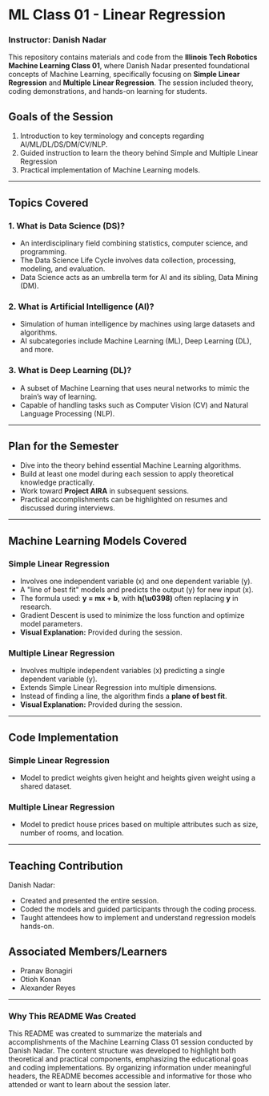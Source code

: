 # ML Class 01 - Linear Regression
### **Instructor: Danish Nadar**

This repository contains materials and code from the **Illinois Tech Robotics Machine Learning Class 01**, where Danish Nadar presented foundational concepts of Machine Learning, specifically focusing on **Simple Linear Regression** and **Multiple Linear Regression**. The session included theory, coding demonstrations, and hands-on learning for students.

## **Goals of the Session**
1. Introduction to key terminology and concepts regarding AI/ML/DL/DS/DM/CV/NLP.  
2. Guided instruction to learn the theory behind Simple and Multiple Linear Regression
3. Practical implementation of Machine Learning models.

---

## **Topics Covered**
### **1. What is Data Science (DS)?**
- An interdisciplinary field combining statistics, computer science, and programming.
- The Data Science Life Cycle involves data collection, processing, modeling, and evaluation.
- Data Science acts as an umbrella term for AI and its sibling, Data Mining (DM).

### **2. What is Artificial Intelligence (AI)?**
- Simulation of human intelligence by machines using large datasets and algorithms.
- AI subcategories include Machine Learning (ML), Deep Learning (DL), and more.

### **3. What is Deep Learning (DL)?**
- A subset of Machine Learning that uses neural networks to mimic the brain’s way of learning.
- Capable of handling tasks such as Computer Vision (CV) and Natural Language Processing (NLP).

---

## **Plan for the Semester**
- Dive into the theory behind essential Machine Learning algorithms.
- Build at least one model during each session to apply theoretical knowledge practically.
- Work toward **Project AIRA** in subsequent sessions.
- Practical accomplishments can be highlighted on resumes and discussed during interviews.

---

## **Machine Learning Models Covered**
### **Simple Linear Regression**
- Involves one independent variable (x) and one dependent variable (y).
- A "line of best fit" models and predicts the output (y) for new input (x).
- The formula used: **y = mx + b**, with **h(\u0398)** often replacing **y** in research.
- Gradient Descent is used to minimize the loss function and optimize model parameters.
- **Visual Explanation:** Provided during the session.

### **Multiple Linear Regression**
- Involves multiple independent variables (x) predicting a single dependent variable (y).
- Extends Simple Linear Regression into multiple dimensions.
- Instead of finding a line, the algorithm finds a **plane of best fit**.
- **Visual Explanation:** Provided during the session.

---

## **Code Implementation**
### **Simple Linear Regression**
- Model to predict weights given height and heights given weight using a shared dataset.

### **Multiple Linear Regression**
- Model to predict house prices based on multiple attributes such as size, number of rooms, and location.

---

## **Teaching Contribution**
Danish Nadar:
- Created and presented the entire session.
- Coded the models and guided participants through the coding process.
- Taught attendees how to implement and understand regression models hands-on.

## **Associated Members/Learners**
- Pranav Bonagiri
- Otioh Konan
- Alexander Reyes
---


### **Why This README Was Created**
This README was created to summarize the materials and accomplishments of the Machine Learning Class 01 session conducted by Danish Nadar. The content structure was developed to highlight both theoretical and practical components, emphasizing the educational goas and coding implementations. By organizing information under meaningful headers, the README becomes accessible and informative for those who attended or want to learn about the session later.
